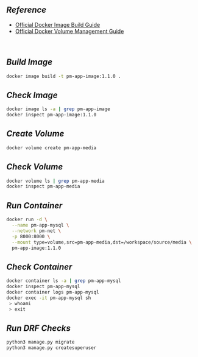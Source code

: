 ## _Reference_

- [Official Docker Image Build Guide](https://docs.docker.com/engine/reference/commandline/image_build/)
- [Official Docker Volume Management Guide](https://docs.docker.com/storage/volumes/)

<br>

## _Build Image_
```sh
docker image build -t pm-app-image:1.1.0 .
```

## _Check Image_
```sh
docker image ls -a | grep pm-app-image
docker inspect pm-app-image:1.1.0
```

## _Create Volume_
```sh
docker volume create pm-app-media
```

## _Check Volume_
```sh
docker volume ls | grep pm-app-media
docker inspect pm-app-media
```

## _Run Container_
```sh
docker run -d \
  --name pm-app-mysql \
  --network pm-net \
  -p 8000:8000 \
  --mount type=volume,src=pm-app-media,dst=/workspace/source/media \
  pm-app-image:1.1.0
```

## _Check Container_
```sh
docker container ls -a | grep pm-app-mysql
docker inspect pm-app-mysql
docker container logs pm-app-mysql
docker exec -it pm-app-mysql sh
 > whoami
 > exit
```

## _Run DRF Checks_
```sh
python3 manage.py migrate
python3 manage.py createsuperuser
```